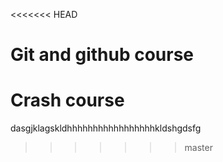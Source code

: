 <<<<<<< HEAD
# Git and github course

Crash course 
=======
dasgjklagskldhhhhhhhhhhhhhhhhhkldshgdsfg
>>>>>>> master
